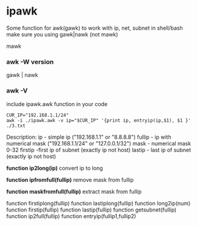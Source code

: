 # ipawk
Some function for awk(gawk) to work with ip, net, subnet in shell/bash
make sure you using gawk|nawk (not mawk)

mawk
### awk -W version

gawk | nawk
### awk -V

include ipawk.awk function in your code
```
CUR_IP="192.168.1.1/24"
awk -i ./ipawk.awk -v ip="$CUR_IP" '{print ip, entryip(ip,$1), $1 }' ./3.txt
```

Description:
ip - simple ip ("192.168.1.1" or "8.8.8.8")
fullip - ip with numerical mask ("192.168.1.1/24" or "127.0.0.1/32")
mask - numerical mask 0-32
firstip -first ip of subnet (exactly ip not host)
lastip - last ip of subnet (exactly ip not host)

**function ip2long(ip)** convert ip to long

**function ipfromfull(fullip)** remove mask from fullip

**function maskfromfull(fullip)** extract mask from fullip

function firstiplong(fullip)
function lastiplong(fullip)
function long2ip(num)
function firstip(fullip)
function lastip(fullip)
function getsubnet(fullip)
function ip2full(fullip)
function entryip(fullip1,fullip2)
  
